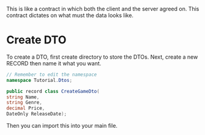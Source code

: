 This is like a contract in which both the client and the server agreed on. This contract dictates on what must the data looks like.

# Create DTO
To create a DTO, first create directory to store the DTOs. Next, create a new RECORD then name it what you want.

```csharp
// Remember to edit the namespace
namespace Tutorial.Dtos;

public record class CreateGameDto(
string Name,
string Genre,
decimal Price,
DateOnly ReleaseDate);
```

Then you can import this into your main file.
